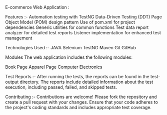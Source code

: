 E-commerce Web Application :


Features :-
Automation testing with TestNG
Data-Driven Testing (DDT)
Page Object Model (POM) design pattern
Use of pom.xml for project dependencies
Generic utilities for common functions
Test data report analyzer for detailed test reports
Listener implementation for enhanced test management

Technologies Used :-
JAVA
Selenium
TestNG
Maven
Git
GitHub

Modules
The web application includes the following modules:

Book Page
Apparel Page
Computer
Electronics

Test Reports :-
After running the tests, the reports can be found in the test-output directory. The reports include detailed information about the test execution, including passed, failed, and skipped tests.

Contributing :-
Contributions are welcome! Please fork the repository and create a pull request with your changes. Ensure that your code adheres to the project's coding standards and includes appropriate test coverage.
